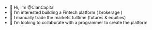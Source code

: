 - 👋 Hi, I’m @ClanCapital 
- 👀 I’m interested building a Fintech platform ( brokerage )
- 🌱 I manually trade the markets fulltime (futures & equities) 
- 💞️ I’m looking to collaborate with a programmer to create the platform


<!---
ClanCapital/ClanCapital is a ✨ special ✨ repository because its `README.md` (this file) appears on your GitHub profile.
You can click the Preview link to take a look at your changes.
--->
